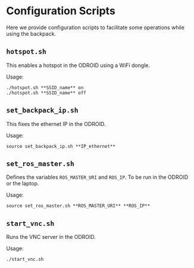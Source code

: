 # Configuration Scripts

Here we provide configuration scripts to facilitate some operations while using the backpack.

## `hotspot.sh`
This enables a hotspot in the ODROID using a WiFi dongle.

Usage:

    ./hotspot.sh **SSID_name** on
    ./hotspot.sh **SSID_name** off
    

## `set_backpack_ip.sh`
This fixes the ethernet IP in the ODROID.

Usage:

    source set_backpack_ip.sh **IP_ethernet**


## `set_ros_master.sh`
Defines the variables `ROS_MASTER_URI` and `ROS_IP`. To be run in the ODROID or the laptop.

Usage:

    source set_ros_master.sh **ROS_MASTER_URI** **ROS_IP**


## `start_vnc.sh`
Runs the VNC server in the ODROID.

Usage:

    ./start_vnc.sh




